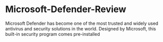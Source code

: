 # Microsoft-Defender-Review
Microsoft Defender has become one of the most trusted and widely used antivirus and security solutions in the world. Designed by Microsoft, this built-in security program comes pre-installed
